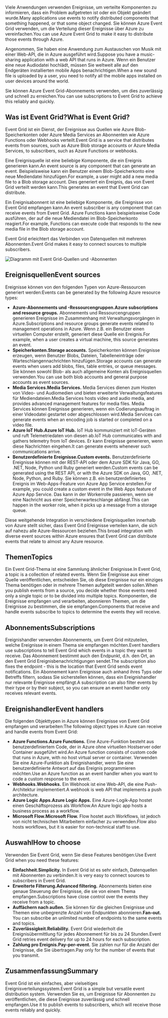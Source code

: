 <span data-ttu-id="808a4-101">Viele Anwendungen verwenden Ereignisse, um verteilte Komponenten zu informieren, dass ein Problem aufgetreten ist oder ein Objekt geändert wurde.</span><span class="sxs-lookup"><span data-stu-id="808a4-101">Many applications use events to notify distributed components that something happened, or that some object changed.</span></span> <span data-ttu-id="808a4-102">Sie können Azure Event Grid verwenden, um die Verteilung dieser Ereignisse über Azure zu vereinfachen.</span><span class="sxs-lookup"><span data-stu-id="808a4-102">You can use Azure Event Grid to make it easy to distribute those events through Azure.</span></span>

<span data-ttu-id="808a4-103">Angenommen, Sie haben eine Anwendung zum Austauschen von Musik mit einer Web-API, die in Azure ausgeführt wird.</span><span class="sxs-lookup"><span data-stu-id="808a4-103">Suppose you have a music-sharing application with a web API that runs in Azure.</span></span> <span data-ttu-id="808a4-104">Wenn ein Benutzer eine neue Audiodatei hochlädt, müssen Sie weltweit alle auf den Endgeräten installierten mobile Apps benachrichtigen.</span><span class="sxs-lookup"><span data-stu-id="808a4-104">When a new sound file is uploaded by a user, you need to notify all the mobile apps installed on user devices around the world.</span></span>

<span data-ttu-id="808a4-105">Sie können Azure Event Grid-Abonnements verwenden, um dies zuverlässig und schnell zu erreichen.</span><span class="sxs-lookup"><span data-stu-id="808a4-105">You can use subscriptions to Event Grid to achieve this reliably and quickly.</span></span>

## <a name="what-is-event-grid"></a><span data-ttu-id="808a4-106">Was ist Event Grid?</span><span class="sxs-lookup"><span data-stu-id="808a4-106">What is Event Grid?</span></span>

<span data-ttu-id="808a4-107">Event Grid ist ein Dienst, der Ereignisse aus Quellen wie Azure Blob-Speicherkonten oder Azure Media Services an Abonnenten wie Azure Functions oder Webhooks verteilt.</span><span class="sxs-lookup"><span data-stu-id="808a4-107">Event Grid is a service that distributes events from sources, such as Azure Blob storage accounts or Azure Media Services, to subscribers, such as Azure Functions or webhooks.</span></span>

<span data-ttu-id="808a4-108">Eine Ereignisquelle ist eine beliebige Komponente, die ein Ereignis generieren kann.</span><span class="sxs-lookup"><span data-stu-id="808a4-108">An event source is any component that can generate an event.</span></span> <span data-ttu-id="808a4-109">Beispielsweise kann ein Benutzer einem Blob-Speicherkonto eine neue Mediendatei hinzufügen.</span><span class="sxs-lookup"><span data-stu-id="808a4-109">For example, a user might add a new media file to a Blob storage account.</span></span> <span data-ttu-id="808a4-110">Dies generiert ein Ereignis, das von Event Grid verteilt werden kann.</span><span class="sxs-lookup"><span data-stu-id="808a4-110">This generates an event that Event Grid can distribute.</span></span>

<span data-ttu-id="808a4-111">Ein Ereignisabonnent ist eine beliebige Komponente, die Ereignisse von Event Grid empfangen kann.</span><span class="sxs-lookup"><span data-stu-id="808a4-111">An event subscriber is any component that can receive events from Event Grid.</span></span> <span data-ttu-id="808a4-112">Azure Functions kann beispielsweise Code ausführen, der auf die neue Mediendatei im Blob-Speicherkonto reagiert.</span><span class="sxs-lookup"><span data-stu-id="808a4-112">For example, Functions can execute code that responds to the new media file in the Blob storage account.</span></span>

<span data-ttu-id="808a4-113">Event Grid erleichtert das Verbinden von Datenquellen mit mehreren Abonnenten.</span><span class="sxs-lookup"><span data-stu-id="808a4-113">Event Grid makes it easy to connect sources to multiple subscribers.</span></span>

![Diagramm mit Event Grid-Quellen und -Abonnenten](../images/6-event-grid.png)

## <a name="event-sources"></a><span data-ttu-id="808a4-115">Ereignisquellen</span><span class="sxs-lookup"><span data-stu-id="808a4-115">Event sources</span></span>

<span data-ttu-id="808a4-116">Ereignisse können von den folgenden Typen von Azure-Ressourcen generiert werden:</span><span class="sxs-lookup"><span data-stu-id="808a4-116">Events can be generated by the following Azure resource types:</span></span>

- <span data-ttu-id="808a4-117">**Azure-Abonnements und -Ressourcengruppen.**</span><span class="sxs-lookup"><span data-stu-id="808a4-117">**Azure subscriptions and resource groups.**</span></span> <span data-ttu-id="808a4-118">Abonnements und Ressourcengruppen generieren Ereignisse im Zusammenhang mit Verwaltungsvorgängen in Azure.</span><span class="sxs-lookup"><span data-stu-id="808a4-118">Subscriptions and resource groups generate events related to management operations in Azure.</span></span> <span data-ttu-id="808a4-119">Wenn z.B. ein Benutzer einen virtuellen Computer erstellt, generiert diese Quelle ein Ereignis.</span><span class="sxs-lookup"><span data-stu-id="808a4-119">For example, when a user creates a virtual machine, this source generates an event.</span></span>
- <span data-ttu-id="808a4-120">**Speicherkonten.**</span><span class="sxs-lookup"><span data-stu-id="808a4-120">**Storage accounts.**</span></span> <span data-ttu-id="808a4-121">Speicherkonten können Ereignisse erzeugen, wenn Benutzer Blobs, Dateien, Tabelleneinträge oder Warteschlangennachrichten hinzufügen.</span><span class="sxs-lookup"><span data-stu-id="808a4-121">Storage accounts can generate events when users add blobs, files, table entries, or queue messages.</span></span> <span data-ttu-id="808a4-122">Sie können sowohl Blob- als auch allgemeine Konten als Ereignisquellen verwenden.</span><span class="sxs-lookup"><span data-stu-id="808a4-122">You can use both blob accounts and general purpose accounts as event sources.</span></span>
- <span data-ttu-id="808a4-123">**Media Services.**</span><span class="sxs-lookup"><span data-stu-id="808a4-123">**Media Services.**</span></span> <span data-ttu-id="808a4-124">Media Services dienen zum Hosten von Video- und Audiomedien und bieten erweiterte Verwaltungsfeatures für Mediendateien.</span><span class="sxs-lookup"><span data-stu-id="808a4-124">Media Services hosts video and audio media, and provides advanced management features for media files.</span></span> <span data-ttu-id="808a4-125">Media Services können Ereignisse generieren, wenn ein Codierungsauftrag in einer Videodatei gestartet oder abgeschlossen wird.</span><span class="sxs-lookup"><span data-stu-id="808a4-125">Media Services can generate events when an encoding job is started or completed on a video file.</span></span>
- <span data-ttu-id="808a4-126">**Azure IoT Hub.**</span><span class="sxs-lookup"><span data-stu-id="808a4-126">**Azure IoT Hub.**</span></span> <span data-ttu-id="808a4-127">IoT Hub kommuniziert mit IoT-Geräten und ruft Telemetriedaten von diesen ab.</span><span class="sxs-lookup"><span data-stu-id="808a4-127">IoT Hub communicates with and gathers telemetry from IoT devices.</span></span> <span data-ttu-id="808a4-128">Er kann Ereignisse generieren, wenn diese Nachrichten eingehen.</span><span class="sxs-lookup"><span data-stu-id="808a4-128">It can generate events whenever such communications arrive.</span></span>
- <span data-ttu-id="808a4-129">**Benutzerdefinierte Ereignisse.**</span><span class="sxs-lookup"><span data-stu-id="808a4-129">**Custom events.**</span></span> <span data-ttu-id="808a4-130">Benutzerdefinierte Ereignisse können mit der REST-API oder dem Azure SDK für Java, GO, .NET, Node, Python und Ruby generiert werden.</span><span class="sxs-lookup"><span data-stu-id="808a4-130">Custom events can be generated using the REST API, or with the Azure SDK on Java, GO, .NET, Node, Python, and Ruby.</span></span> <span data-ttu-id="808a4-131">Sie können z.B. ein benutzerdefiniertes Ereignis im Web-Apps-Feature von Azure App Service erstellen.</span><span class="sxs-lookup"><span data-stu-id="808a4-131">For example, you could create a custom event in the Web Apps feature of Azure App Service.</span></span> <span data-ttu-id="808a4-132">Das kann in der Workerrolle passieren, wenn sie eine Nachricht aus einer Speicherwarteschlange abfängt.</span><span class="sxs-lookup"><span data-stu-id="808a4-132">This can happen in the worker role, when it picks up a message from a storage queue.</span></span>

<span data-ttu-id="808a4-133">Diese weitgehende Integration in verschiedene Ereignisquellen innerhalb von Azure stellt sicher, dass Event Grid Ereignisse verteilen kann, die sich auf nahezu alle Azure-Ressourcen beziehen.</span><span class="sxs-lookup"><span data-stu-id="808a4-133">This broad integration with diverse event sources within Azure ensures that Event Grid can distribute events that relate to almost any Azure resource.</span></span>

## <a name="topics"></a><span data-ttu-id="808a4-134">Themen</span><span class="sxs-lookup"><span data-stu-id="808a4-134">Topics</span></span>

<span data-ttu-id="808a4-135">Ein Event Grid-Thema ist eine Sammlung ähnlicher Ereignisse.</span><span class="sxs-lookup"><span data-stu-id="808a4-135">In Event Grid, a topic is a collection of related events.</span></span> <span data-ttu-id="808a4-136">Wenn Sie Ereignisse aus einer Quelle veröffentlichen, entscheiden Sie, ob diese Ereignisse nur ein einziges Thema benötigen oder in mehrere Themen aufgeteilt werden sollen.</span><span class="sxs-lookup"><span data-stu-id="808a4-136">When you publish events from a source, you decide whether those events need only a single topic or to be divided into multiple topics.</span></span> <span data-ttu-id="808a4-137">Komponenten, die Ereignisse empfangen und verarbeiten, abonnieren Themen, um die Ereignisse zu bestimmen, die sie empfangen.</span><span class="sxs-lookup"><span data-stu-id="808a4-137">Components that receive and handle events subscribe to topics to determine the events they will receive.</span></span>

## <a name="subscriptions"></a><span data-ttu-id="808a4-138">Abonnements</span><span class="sxs-lookup"><span data-stu-id="808a4-138">Subscriptions</span></span>

<span data-ttu-id="808a4-139">Ereignishandler verwenden Abonnements, um Event Grid mitzuteilen, welche Ereignisse in einem Thema sie empfangen möchten.</span><span class="sxs-lookup"><span data-stu-id="808a4-139">Event handlers use subscriptions to tell Event Grid which events in a topic they want to receive.</span></span> <span data-ttu-id="808a4-140">Das Abonnement bestimmt auch den Endpunkt, d.h. den Ort, an den Event Grid Ereignisbenachrichtigungen sendet.</span><span class="sxs-lookup"><span data-stu-id="808a4-140">The subscription also fixes the endpoint - this is the location that Event Grid sends event notifications.</span></span> <span data-ttu-id="808a4-141">Ein Abonnement kann Ereignisse auch anhand ihres Typs oder Betreffs filtern, sodass Sie sicherstellen können, dass ein Ereignishandler nur relevante Ereignisse empfängt.</span><span class="sxs-lookup"><span data-stu-id="808a4-141">A subscription can also filter events by their type or by their subject, so you can ensure an event handler only receives relevant events.</span></span>

## <a name="event-handlers"></a><span data-ttu-id="808a4-142">Ereignishandler</span><span class="sxs-lookup"><span data-stu-id="808a4-142">Event handlers</span></span>

<span data-ttu-id="808a4-143">Die folgenden Objekttypen in Azure können Ereignisse von Event Grid empfangen und verarbeiten:</span><span class="sxs-lookup"><span data-stu-id="808a4-143">The following object types in Azure can receive and handle events from Event Grid:</span></span>

- <span data-ttu-id="808a4-144">**Azure Functions.**</span><span class="sxs-lookup"><span data-stu-id="808a4-144">**Azure Functions.**</span></span> <span data-ttu-id="808a4-145">Eine Azure-Funktion besteht aus benutzerdefiniertem Code, der in Azure ohne virtuellen Hostserver oder Container ausgeführt wird.</span><span class="sxs-lookup"><span data-stu-id="808a4-145">An Azure function consists of custom code that runs in Azure, with no host virtual server or container.</span></span> <span data-ttu-id="808a4-146">Verwenden Sie eine Azure-Funktion als Ereignishandler, wenn Sie eine benutzerdefinierte Antwort auf das Ereignis programmieren möchten.</span><span class="sxs-lookup"><span data-stu-id="808a4-146">Use an Azure function as an event handler when you want to code a custom response to the event.</span></span>
- <span data-ttu-id="808a4-147">**Webhooks.**</span><span class="sxs-lookup"><span data-stu-id="808a4-147">**Webhooks.**</span></span> <span data-ttu-id="808a4-148">Ein Webhook ist eine Web-API, die eine Push-Architektur implementiert.</span><span class="sxs-lookup"><span data-stu-id="808a4-148">A webhook is web API that implements a push architecture.</span></span>
- <span data-ttu-id="808a4-149">**Azure Logic Apps.**</span><span class="sxs-lookup"><span data-stu-id="808a4-149">**Azure Logic Apps.**</span></span> <span data-ttu-id="808a4-150">Eine Azure-Logik-App hostet einen Geschäftsprozess als Workflow.</span><span class="sxs-lookup"><span data-stu-id="808a4-150">An Azure logic app hosts a business process as a workflow.</span></span>
- <span data-ttu-id="808a4-151">**Microsoft Flow.**</span><span class="sxs-lookup"><span data-stu-id="808a4-151">**Microsoft Flow.**</span></span> <span data-ttu-id="808a4-152">Flow hostet auch Workflows, ist jedoch von nicht technischen Mitarbeitern einfacher zu verwenden.</span><span class="sxs-lookup"><span data-stu-id="808a4-152">Flow also hosts workflows, but it is easier for non-technical staff to use.</span></span>

## <a name="how-to-choose"></a><span data-ttu-id="808a4-153">Auswahl</span><span class="sxs-lookup"><span data-stu-id="808a4-153">How to choose</span></span>

<span data-ttu-id="808a4-154">Verwenden Sie Event Grid, wenn Sie diese Features benötigen:</span><span class="sxs-lookup"><span data-stu-id="808a4-154">Use Event Grid when you need these features:</span></span>

- <span data-ttu-id="808a4-155">**Einfachheit.**</span><span class="sxs-lookup"><span data-stu-id="808a4-155">**Simplicity.**</span></span> <span data-ttu-id="808a4-156">In Event Grid ist es sehr einfach, Datenquellen mit Abonnenten zu verbinden.</span><span class="sxs-lookup"><span data-stu-id="808a4-156">It is very easy to connect sources to subscribers in Event Grid.</span></span>
- <span data-ttu-id="808a4-157">**Erweiterte Filterung.**</span><span class="sxs-lookup"><span data-stu-id="808a4-157">**Advanced filtering.**</span></span> <span data-ttu-id="808a4-158">Abonnements bieten eine genaue Steuerung der Ereignisse, die sie von einem Thema empfangen.</span><span class="sxs-lookup"><span data-stu-id="808a4-158">Subscriptions have close control over the events they receive from a topic.</span></span>
- <span data-ttu-id="808a4-159">**Auffächern nach außen.** Sie können für die gleichen Ereignisse und Themen eine unbegrenzte Anzahl von Endpunkten abonnieren.</span><span class="sxs-lookup"><span data-stu-id="808a4-159">**Fan-out.** You can subscribe an unlimited number of endpoints to the same events and topics.</span></span>
- <span data-ttu-id="808a4-160">**Zuverlässigkeit.**</span><span class="sxs-lookup"><span data-stu-id="808a4-160">**Reliability.**</span></span> <span data-ttu-id="808a4-161">Event Grid wiederholt die Ereignisübermittlung für jedes Abonnement für bis zu 24 Stunden.</span><span class="sxs-lookup"><span data-stu-id="808a4-161">Event Grid retries event delivery for up to 24 hours for each subscription.</span></span>
- <span data-ttu-id="808a4-162">**Zahlung pro Ereignis.**</span><span class="sxs-lookup"><span data-stu-id="808a4-162">**Pay-per-event.**</span></span> <span data-ttu-id="808a4-163">Sie zahlen nur für die Anzahl der Ereignisse, die Sie übertragen.</span><span class="sxs-lookup"><span data-stu-id="808a4-163">Pay only for the number of events that you transmit.</span></span>

## <a name="summary"></a><span data-ttu-id="808a4-164">Zusammenfassung</span><span class="sxs-lookup"><span data-stu-id="808a4-164">Summary</span></span>

<span data-ttu-id="808a4-165">Event Grid ist ein einfaches, aber vielseitiges Ereignisverteilungssystem.</span><span class="sxs-lookup"><span data-stu-id="808a4-165">Event Grid is a simple but versatile event distribution system.</span></span> <span data-ttu-id="808a4-166">Verwenden Sie es, um Ereignisse für Abonnenten zu veröffentlichen, die diese Ereignisse zuverlässig und schnell empfangen.</span><span class="sxs-lookup"><span data-stu-id="808a4-166">Use it to publish events to subscribers, which will receive those events reliably and quickly.</span></span>